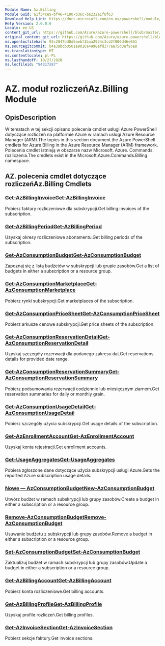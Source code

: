 ```yaml
---
Module Name: Az.Billing
Module Guid: a1f34ce9-bf46-4180-b36c-be232a1f8f63
Download Help Link: https://docs.microsoft.com/en-us/powershell/module/az.billing
Help Version: 2.0.0.0
Locale: en-US
content_git_url: https://github.com/Azure/azure-powershell/blob/master/src/Billing/Billing/help/Az.Billing.md
original_content_git_url: https://github.com/Azure/azure-powershell/blob/master/src/Billing/Billing/help/Az.Billing.md
ms.openlocfilehash: 92c2047dd0d6aebf3baa2934c3cd2f006d46e651
ms.sourcegitcommit: b4a38bcb0501a9016a4998efd377aa75d3ef9ce8
ms.translationtype: MT
ms.contentlocale: pl-PL
ms.lasthandoff: 10/27/2020
ms.locfileid: "94317287"
---
```

# <span data-ttu-id="d67d2-101">AZ. moduł rozliczeń</span><span class="sxs-lookup"><span data-stu-id="d67d2-101">Az.Billing Module</span></span>
## <span data-ttu-id="d67d2-102">Opis</span><span class="sxs-lookup"><span data-stu-id="d67d2-102">Description</span></span>
<span data-ttu-id="d67d2-103">W tematach w tej sekcji opisano polecenia cmdlet usługi Azure PowerShell dotyczące rozliczeń na platformie Azure w ramach usługi Azure Resource Manager (ARM).</span><span class="sxs-lookup"><span data-stu-id="d67d2-103">The topics in this section document the Azure PowerShell cmdlets for Azure Billing in the Azure Resource Manager (ARM) framework.</span></span> <span data-ttu-id="d67d2-104">Polecenia cmdlet istnieją w obszarze nazw Microsoft. Azure. Commands. rozliczenia.</span><span class="sxs-lookup"><span data-stu-id="d67d2-104">The cmdlets exist in the Microsoft.Azure.Commands.Billing namespace.</span></span>

## <span data-ttu-id="d67d2-105">AZ. polecenia cmdlet dotyczące rozliczeń</span><span class="sxs-lookup"><span data-stu-id="d67d2-105">Az.Billing Cmdlets</span></span>
### [<span data-ttu-id="d67d2-106">Get-AzBillingInvoice</span><span class="sxs-lookup"><span data-stu-id="d67d2-106">Get-AzBillingInvoice</span></span>](Get-AzBillingInvoice.md)
<span data-ttu-id="d67d2-107">Pobierz faktury rozliczeniowe dla subskrypcji.</span><span class="sxs-lookup"><span data-stu-id="d67d2-107">Get billing invoices of the subscription.</span></span>

### [<span data-ttu-id="d67d2-108">Get-AzBillingPeriod</span><span class="sxs-lookup"><span data-stu-id="d67d2-108">Get-AzBillingPeriod</span></span>](Get-AzBillingPeriod.md)
<span data-ttu-id="d67d2-109">Uzyskaj okresy rozliczeniowe abonamentu.</span><span class="sxs-lookup"><span data-stu-id="d67d2-109">Get billing periods of the subscription.</span></span>

### [<span data-ttu-id="d67d2-110">Get-AzConsumptionBudget</span><span class="sxs-lookup"><span data-stu-id="d67d2-110">Get-AzConsumptionBudget</span></span>](Get-AzConsumptionBudget.md)
<span data-ttu-id="d67d2-111">Zapoznaj się z listą budżetów w subskrypcji lub grupie zasobów.</span><span class="sxs-lookup"><span data-stu-id="d67d2-111">Get a list of budgets in either a subscription or a resource group.</span></span>

### [<span data-ttu-id="d67d2-112">Get-AzConsumptionMarketplace</span><span class="sxs-lookup"><span data-stu-id="d67d2-112">Get-AzConsumptionMarketplace</span></span>](Get-AzConsumptionMarketplace.md)
<span data-ttu-id="d67d2-113">Pobierz rynki subskrypcji.</span><span class="sxs-lookup"><span data-stu-id="d67d2-113">Get marketplaces of the subscription.</span></span>

### [<span data-ttu-id="d67d2-114">Get-AzConsumptionPriceSheet</span><span class="sxs-lookup"><span data-stu-id="d67d2-114">Get-AzConsumptionPriceSheet</span></span>](Get-AzConsumptionPriceSheet.md)
<span data-ttu-id="d67d2-115">Pobierz arkusze cenowe subskrypcji.</span><span class="sxs-lookup"><span data-stu-id="d67d2-115">Get price sheets of the subscription.</span></span>

### [<span data-ttu-id="d67d2-116">Get-AzConsumptionReservationDetail</span><span class="sxs-lookup"><span data-stu-id="d67d2-116">Get-AzConsumptionReservationDetail</span></span>](Get-AzConsumptionReservationDetail.md)
<span data-ttu-id="d67d2-117">Uzyskaj szczegóły rezerwacji dla podanego zakresu dat.</span><span class="sxs-lookup"><span data-stu-id="d67d2-117">Get reservations details for provided date range.</span></span>

### [<span data-ttu-id="d67d2-118">Get-AzConsumptionReservationSummary</span><span class="sxs-lookup"><span data-stu-id="d67d2-118">Get-AzConsumptionReservationSummary</span></span>](Get-AzConsumptionReservationSummary.md)
<span data-ttu-id="d67d2-119">Pobierz podsumowania rezerwacji codziennie lub miesięcznym ziarnem.</span><span class="sxs-lookup"><span data-stu-id="d67d2-119">Get reservation summaries for daily or monthly grain.</span></span>

### [<span data-ttu-id="d67d2-120">Get-AzConsumptionUsageDetail</span><span class="sxs-lookup"><span data-stu-id="d67d2-120">Get-AzConsumptionUsageDetail</span></span>](Get-AzConsumptionUsageDetail.md)
<span data-ttu-id="d67d2-121">Pobierz szczegóły użycia subskrypcji.</span><span class="sxs-lookup"><span data-stu-id="d67d2-121">Get usage details of the subscription.</span></span>

### [<span data-ttu-id="d67d2-122">Get-AzEnrollmentAccount</span><span class="sxs-lookup"><span data-stu-id="d67d2-122">Get-AzEnrollmentAccount</span></span>](Get-AzEnrollmentAccount.md)
<span data-ttu-id="d67d2-123">Uzyskaj konta rejestracji.</span><span class="sxs-lookup"><span data-stu-id="d67d2-123">Get enrollment accounts.</span></span>

### [<span data-ttu-id="d67d2-124">Get-UsageAggregates</span><span class="sxs-lookup"><span data-stu-id="d67d2-124">Get-UsageAggregates</span></span>](Get-UsageAggregates.md)
<span data-ttu-id="d67d2-125">Pobiera zgłoszone dane dotyczące użycia subskrypcji usługi Azure.</span><span class="sxs-lookup"><span data-stu-id="d67d2-125">Gets the reported Azure subscription usage details.</span></span>

### [<span data-ttu-id="d67d2-126">Nowe — AzConsumptionBudget</span><span class="sxs-lookup"><span data-stu-id="d67d2-126">New-AzConsumptionBudget</span></span>](New-AzConsumptionBudget.md)
<span data-ttu-id="d67d2-127">Utwórz budżet w ramach subskrypcji lub grupy zasobów.</span><span class="sxs-lookup"><span data-stu-id="d67d2-127">Create a budget in either a subscription or a resource group.</span></span>

### [<span data-ttu-id="d67d2-128">Remove-AzConsumptionBudget</span><span class="sxs-lookup"><span data-stu-id="d67d2-128">Remove-AzConsumptionBudget</span></span>](Remove-AzConsumptionBudget.md)
<span data-ttu-id="d67d2-129">Usuwanie budżetu z subskrypcji lub grupy zasobów.</span><span class="sxs-lookup"><span data-stu-id="d67d2-129">Remove a budget in either a subscription or a resource group.</span></span>

### [<span data-ttu-id="d67d2-130">Set-AzConsumptionBudget</span><span class="sxs-lookup"><span data-stu-id="d67d2-130">Set-AzConsumptionBudget</span></span>](Set-AzConsumptionBudget.md)
<span data-ttu-id="d67d2-131">Zaktualizuj budżet w ramach subskrypcji lub grupy zasobów.</span><span class="sxs-lookup"><span data-stu-id="d67d2-131">Update a budget in either a subscription or a resource group.</span></span>

### [<span data-ttu-id="d67d2-132">Get-AzBillingAccount</span><span class="sxs-lookup"><span data-stu-id="d67d2-132">Get-AzBillingAccount</span></span>](Get-AzBillingAccount.md)
<span data-ttu-id="d67d2-133">Pobierz konta rozliczeniowe.</span><span class="sxs-lookup"><span data-stu-id="d67d2-133">Get billing accounts.</span></span>

### [<span data-ttu-id="d67d2-134">Get-AzBillingProfile</span><span class="sxs-lookup"><span data-stu-id="d67d2-134">Get-AzBillingProfile</span></span>](Get-AzBillingProfile.md)
<span data-ttu-id="d67d2-135">Uzyskaj profile rozliczeń.</span><span class="sxs-lookup"><span data-stu-id="d67d2-135">Get billing profiles.</span></span>

### [<span data-ttu-id="d67d2-136">Get-AzInvoiceSection</span><span class="sxs-lookup"><span data-stu-id="d67d2-136">Get-AzInvoiceSection</span></span>](Get-AzInvoiceSection.md)
<span data-ttu-id="d67d2-137">Pobierz sekcje faktury.</span><span class="sxs-lookup"><span data-stu-id="d67d2-137">Get invoice sections.</span></span>

